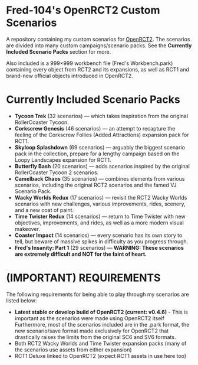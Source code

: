 # Fred-104's OpenRCT2 Custom Scenarios

A repository containing my custom scenarios for [OpenRCT2](https://github.com/OpenRCT2/OpenRCT2). The scenarios are divided into many custom campaigns/scenario packs. See the **Currently Included Scenario Packs** section for more.

Also included is a 999×999 workbench file (Fred's Workbench.park) containing every object from RCT2 and its expansions, as well as RCT1 and brand-new official objects introduced in OpenRCT2.

# Currently Included Scenario Packs

- **Tycoon Trek** (32 scenarios) — which takes inspiration from the original RollerCoaster Tycoon.
- **Corkscrew Genesis** (46 scenarios) — an attempt to recapture the feeling of the Corkscrew Follies (Added Attractions) expansion pack for RCT1.
- **Skyloop Splashdown** (69 scenarios) — arguably the biggest scenario pack in the collection, prepare for a lengthy campaign based on the Loopy Landscapes expansion for RCT1.
- **Butterfly Bash** (20 scenarios) — adds scenarios inspired by the original RollerCoaster Tycoon 2 scenarios.
- **Camelback Chaos** (35 scenarios) — combines elements from various scenarios, including the original RCT2 scenarios and the famed VJ Scenario Pack.
- **Wacky Worlds Redux** (17 scenarios) — revisit the RCT2 Wacky Worlds scenarios with new challenges, various improvements, rides, scenery, and a new coat of paint.
- **Time Twister Redux** (14 scenarios) — return to Time Twister with new objectives, improvements, and rides, as well as a more modern visual makeover.
- **Coaster Impact** (14 scenarios) — every scenario has its own story to tell, but beware of massive spikes in difficulty as you progress through.
- **Fred's Insanity: Part 1** (29 scenarios) — **WARNING: These scenarios are extremely difficult and NOT for the faint of heart.**

# (IMPORTANT) REQUIREMENTS

The following requirements for being able to play through my scenarios are listed below:

- **Latest stable or develop build of OpenRCT2 (current: v0.4.6)** - This is important as the scenarios were made using OpenRCT2 itself Furthermore, most of the scenarios included are in the .park format, the new scenario/save format made exclusively for OpenRCT2 that drastically raises the limits from the original SC6 and SV6 formats.
- Both RCT2 Wacky Worlds and Time Twister expansion packs (many of the scenarios use assets from either expansion)
- RCT1 Deluxe linked to OpenRCT2 (expect RCT1 assets in use here too)
